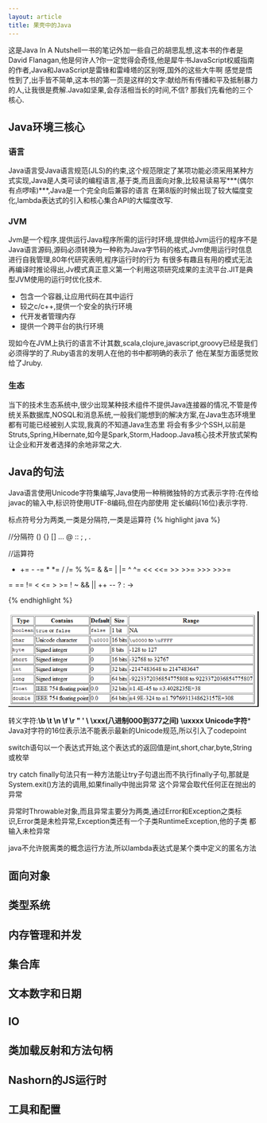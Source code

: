 ```yaml
---
layout: article
title: 果壳中的Java
---
```

这是Java In A Nutshell一书的笔记外加一些自己的胡思乱想,这本书的作者是David Flanagan,他是何许人?你一定觉得会奇怪,他是犀牛书JavaScript权威指南的作者,Java和JavaScript是雷锋和雷峰塔的区别呀,国外的这些大牛啊
感觉是悟性到了,出手皆不简单,这本书的第一页是这样的文字:献给所有传播和平及抵制暴力的人,让我很是费解.Java如坚果,会存活相当长的时间,不信? 那我们先看他的三个核心.

## Java环境三核心

### 语言
Java语言受Java语言规范(JLS)的约束,这个规范限定了某项功能必须采用某种方式实现,Java是人类可读的编程语言,基于类,而且面向对象,比较易读易写***(偶尔有点啰嗦)***,Java是一个完全向后兼容的语言
在第8版的时候出现了较大幅度变化,lambda表达式的引入和核心集合API的大幅度改写.

### JVM
Jvm是一个程序,提供运行Java程序所需的运行时环境,提供给Jvm运行的程序不是Java语言源码,源码必须转换为一种称为Java字节码的格式,Jvm使用运行时信息进行自我管理,80年代研究表明,程序运行时的行为
有很多有趣且有用的模式无法再编译时推论得出,Jv模式真正意义第一个利用这项研究成果的主流平台.JIT是典型JVM使用的运行时优化技术.

* 包含一个容器,让应用代码在其中运行
* 较之c/c++,提供一个安全的执行环境
* 代开发者管理内存
* 提供一个跨平台的执行环境

现如今在JVM上执行的语言不计其数,scala,clojure,javascript,groovy已经是我们必须得学的了.Ruby语言的发明人在他的书中都明确的表示了
他在某型方面感觉败给了Jruby.

### 生态
当下的技术生态系统中,很少出现某种技术组件不提供Java连接器的情况,不管是传统关系数据库,NOSQL和消息系统,一般我们能想到的解决方案,在Java生态环境里都有可能已经被别人实现,我真的不知道Java生态里
将会有多少个SSH,以前是Struts,Spring,Hibernate,如今是Spark,Storm,Hadoop.Java核心技术开放式架构让企业和开发者选择的余地非常之大.

## Java的句法
Java语言使用Unicode字符集编写,Java使用一种稍微独特的方式表示字符:在传给javac的输入中,标识符使用UTF-8编码,但在内部使用
定长编码(16位)表示字符.

标点符号分为两类,一类是分隔符,一类是运算符
{% highlight java %}

//分隔符
() {} [] ... @ :: ; , .

//运算符
+ += - -=  *  *=   /  /=  %  %=  & &=   |  |=  ^  ^= << <<=  >>  >>=  >>>  >>>=

= == != < <= > >= ! ~ && || ++ -- ? : ->

{% endhighlight %}

![Java](/images/primitive_data_type.png)


转义字符:**\b \t \n \f \r \" \' \\ \xxx(八进制000到377之间) \uxxxx Unicode字符***
Java对字符的16位表示法不能表示最新的Unicode规范,所以引入了codepoint


switch语句以一个表达式开始,这个表达式的返回值是int,short,char,byte,String或枚举

try catch finally句法只有一种方法能让try子句退出而不执行finally子句,那就是System.exit()方法的调用,如果finally中抛出异常
这个异常会取代任何正在抛出的异常

异常时Throwable对象,而且异常主要分为两类,通过Error和Exception之类标识,Error类是未检异常,Exception类还有一个子类RuntimeException,他的子类
都输入未检异常

java不允许脱离类的概念运行方法,所以lambda表达式是某个类中定义的匿名方法


## 面向对象


## 类型系统


## 内存管理和并发


## 集合库


## 文本数字和日期


## IO

## 类加载反射和方法句柄


## Nashorn的JS运行时


## 工具和配置
